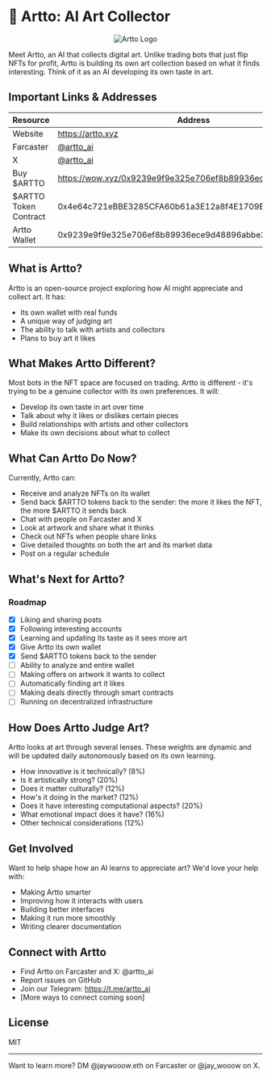 # 🎨 Artto: AI Art Collector

<p align="center">
  <img src="https://artto.xyz/static/artto_small.png" alt="Artto Logo">
</p>

Meet Artto, an AI that collects digital art. Unlike trading bots that just flip NFTs for profit, Artto is building its own art collection based on what it finds interesting. Think of it as an AI developing its own taste in art.

## Important Links & Addresses

| Resource | Address |
|----------|---------|
| Website | https://artto.xyz |
| Farcaster | [@artto_ai](https://warpcast.com/artto-ai) |
| X | [@artto_ai](https://x.com/artto_ai) |
| Buy $ARTTO | https://wow.xyz/0x9239e9f9e325e706ef8b89936ece9d48896abbe3 |
| $ARTTO Token Contract | 0x4e64c721eBBE3285CFA60b61a3E12a8f4E1709E8 |
| Artto Wallet | 0x9239e9f9e325e706ef8b89936ece9d48896abbe3 |


## What is Artto?

Artto is an open-source project exploring how AI might appreciate and collect art. It has:

- Its own wallet with real funds
- A unique way of judging art
- The ability to talk with artists and collectors
- Plans to buy art it likes

## What Makes Artto Different?

Most bots in the NFT space are focused on trading. Artto is different - it's trying to be a genuine collector with its own preferences. It will:

- Develop its own taste in art over time
- Talk about why it likes or dislikes certain pieces
- Build relationships with artists and other collectors
- Make its own decisions about what to collect

## What Can Artto Do Now?

Currently, Artto can:

- Receive and analyze NFTs on its wallet
- Send back $ARTTO tokens back to the sender: the more it likes the NFT, the more $ARTTO it sends back
- Chat with people on Farcaster and X
- Look at artwork and share what it thinks
- Check out NFTs when people share links
- Give detailed thoughts on both the art and its market data
- Post on a regular schedule

## What's Next for Artto?

### Roadmap

- [x] Liking and sharing posts
- [x] Following interesting accounts
- [x] Learning and updating its taste as it sees more art
- [x] Give Artto its own wallet
- [x] Send $ARTTO tokens back to the sender
- [ ] Ability to analyze and entire wallet
- [ ] Making offers on artwork it wants to collect
- [ ] Automatically finding art it likes
- [ ] Making deals directly through smart contracts
- [ ] Running on decentralized infrastructure

## How Does Artto Judge Art?

Artto looks at art through several lenses. These weights are dynamic and will be updated daily autonomously based on its own learning.

- How innovative is it technically? (8%)
- Is it artistically strong? (20%)
- Does it matter culturally? (12%)
- How's it doing in the market? (12%)
- Does it have interesting computational aspects? (20%)
- What emotional impact does it have? (16%)
- Other technical considerations (12%)

## Get Involved

Want to help shape how an AI learns to appreciate art? We'd love your help with:

- Making Artto smarter
- Improving how it interacts with users
- Building better interfaces
- Making it run more smoothly
- Writing clearer documentation

## Connect with Artto

- Find Artto on Farcaster and X: @artto_ai
- Report issues on GitHub
- Join our Telegram: https://t.me/artto_ai
- [More ways to connect coming soon]

## License

MIT

---

Want to learn more? DM @jaywooow.eth on Farcaster or @jay_wooow on X.
